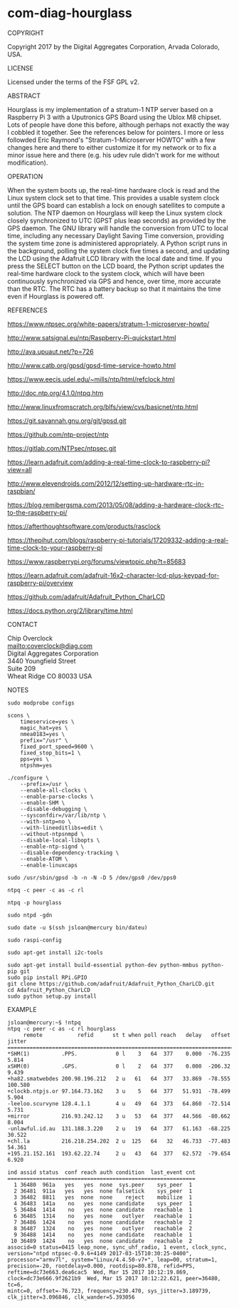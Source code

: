 # com-diag-hourglass

COPYRIGHT

Copyright 2017 by the Digital Aggregates Corporation, Arvada Colorado, USA.

LICENSE

Licensed under the terms of the FSF GPL v2.

ABSTRACT

Hourglass is my implementation of a stratum-1 NTP server based on a Raspberry
Pi 3 with a Uputronics GPS Board using the Ublox M8 chipset. Lots of people
have done this before, although perhaps not exactly the way I cobbled it
together. See the references below for pointers. I more or less followded
Eric Raymond's "Stratum-1-Microserver HOWTO" with a few changes here and
there to either customize it for my network or to fix a minor issue here
and there (e.g. his udev rule didn't work for me without modification).

OPERATION

When the system boots up, the real-time hardware clock is read and the
Linux system clock set to that time. This provides a usable system clock
until the GPS board can establish a lock on enough satellites to compute
a solution. The NTP daemon on Hourglass will keep the Linux system
clock closely synchronized to UTC (GPST plus leap seconds) as provided
by the GPS daemon. The GNU library will handle the conversion from UTC
to local time, including any necessary Daylight Saving Time conversion,
providing the system time zone is administered appropriately. A Python
script runs in the background, polling the system clock five times a
second, and updating the LCD using the Adafruit LCD library with the
local date and time. If you press the SELECT button on the LCD board,
the Python script updates the real-time hardware clock to the system
clock, which will have been continuously synchronized via GPS and hence,
over time, more accurate than the RTC. The RTC has a battery backup so
that it maintains the time even if Hourglass is powered off.

REFERENCES

<https://www.ntpsec.org/white-papers/stratum-1-microserver-howto/>

<http://www.satsignal.eu/ntp/Raspberry-Pi-quickstart.html>

<http://ava.upuaut.net/?p=726>

<http://www.catb.org/gpsd/gpsd-time-service-howto.html>

<https://www.eecis.udel.edu/~mills/ntp/html/refclock.html>

<http://doc.ntp.org/4.1.0/ntpq.htm>

<http://www.linuxfromscratch.org/blfs/view/cvs/basicnet/ntp.html>

<https://git.savannah.gnu.org/git/gpsd.git>

<https://github.com/ntp-project/ntp>

<https://gitlab.com/NTPsec/ntpsec.git>

<https://learn.adafruit.com/adding-a-real-time-clock-to-raspberry-pi?view=all>

<http://www.elevendroids.com/2012/12/setting-up-hardware-rtc-in-raspbian/>

<https://blog.remibergsma.com/2013/05/08/adding-a-hardware-clock-rtc-to-the-raspberry-pi/>

<https://afterthoughtsoftware.com/products/rasclock>

<https://thepihut.com/blogs/raspberry-pi-tutorials/17209332-adding-a-real-time-clock-to-your-raspberry-pi>

<https://www.raspberrypi.org/forums/viewtopic.php?t=85683>

<https://learn.adafruit.com/adafruit-16x2-character-lcd-plus-keypad-for-raspberry-pi/overview>

<https://github.com/adafruit/Adafruit_Python_CharLCD>

<https://docs.python.org/2/library/time.html>

CONTACT

Chip Overclock  
<mailto:coverclock@diag.com>  
Digital Aggregates Corporation  
3440 Youngfield Street  
Suite 209  
Wheat Ridge CO 80033 USA  

NOTES

    sudo modprobe configs

    scons \
    	timeservice=yes \
        magic_hat=yes \
    	nmea0183=yes \
    	prefix="/usr" \
    	fixed_port_speed=9600 \
    	fixed_stop_bits=1 \
    	pps=yes \
    	ntpshm=yes

    ./configure \
        --prefix=/usr \
        --enable-all-clocks \
        --enable-parse-clocks \
        --enable-SHM \
        --disable-debugging \
        --sysconfdir=/var/lib/ntp \
        --with-sntp=no \
        --with-lineeditlibs=edit \
        --without-ntpsnmpd \
        --disable-local-libopts \
        --enable-ntp-signd \
        --disable-dependency-tracking \
        --enable-ATOM \
        --enable-linuxcaps

    sudo /usr/sbin/gpsd -b -n -N -D 5 /dev/gps0 /dev/pps0

    ntpq -c peer -c as -c rl

    ntpq -p hourglass

    sudo ntpd -gdn

    sudo date -u $(ssh jsloan@mercury bin/dateu)

    sudo raspi-config

    sudo apt-get install i2c-tools

    sudo apt-get install build-essential python-dev python-mmbus python-pip git
    sudo pip install RPi.GPIO
    git clone https://github.com/adafruit/Adafruit_Python_CharLCD.git
    cd Adafruit_Python_CharLCD
    sudo python setup.py install

EXAMPLE

    jsloan@mercury:~$ !ntpq
    ntpq -c peer -c as -c rl hourglass
         remote           refid      st t when poll reach   delay   offset  jitter
    ==============================================================================
    *SHM(1)          .PPS.            0 l    3   64  377    0.000  -76.235   5.814
    xSHM(0)          .GPS.            0 l    2   64  377    0.000  -206.32   9.439
    +ha82.smatwebdes 200.98.196.212   2 u   61   64  377   33.869  -78.555 100.580
    +clockb.ntpjs.or 97.164.73.162    3 u    5   64  377   51.931  -78.499   5.904
    -leeloo.scurvyne 128.4.1.1        4 u   49   64  373   64.860  -72.514   5.731
    +mirror          216.93.242.12    3 u   53   64  377   44.566  -80.662   8.004
    -unlawful.id.au  131.188.3.220    2 u   19   64  377   61.163  -68.225  30.522
    +chl.la          216.218.254.202  2 u  125   64   32   46.733  -77.483  54.361
    +195.21.152.161  193.62.22.74     2 u   43   64  377   62.572  -79.654   6.920
    
    ind assid status  conf reach auth condition  last_event cnt
    ===========================================================
      1 36480  961a   yes   yes  none  sys.peer    sys_peer  1
      2 36481  911a   yes   yes  none falsetick    sys_peer  1
      3 36482  8811   yes  none  none    reject    mobilize  1
      4 36483  141a    no   yes  none candidate    sys_peer  1
      5 36484  1414    no   yes  none candidate   reachable  1
      6 36485  1314    no   yes  none   outlyer   reachable  1
      7 36486  1424    no   yes  none candidate   reachable  2
      8 36487  1324    no   yes  none   outlyer   reachable  2
      9 36488  1414    no   yes  none candidate   reachable  1
     10 36489  1424    no   yes  none candidate   reachable  2
    associd=0 status=0415 leap_none, sync_uhf_radio, 1 event, clock_sync,
    version="ntpd ntpsec-0.9.6+4149 2017-03-15T10:30:25-0400",
    processor="armv7l", system="Linux/4.4.50-v7+", leap=00, stratum=1,
    precision=-20, rootdelay=0.000, rootdisp=80.878, refid=PPS,
    reftime=dc73e663.dea6cac5  Wed, Mar 15 2017 10:12:19.869,
    clock=dc73e666.9f2621b9  Wed, Mar 15 2017 10:12:22.621, peer=36480, tc=6,
    mintc=0, offset=-76.723, frequency=230.470, sys_jitter=3.189739,
    clk_jitter=3.096846, clk_wander=5.393056
